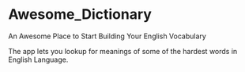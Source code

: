 # Awesome_Dictionary

An Awesome Place to Start Building Your English Vocabulary

The app lets you lookup for meanings of some of the hardest words in English Language.
